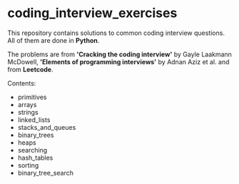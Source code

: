 # coding_interview_exercises
This repository contains solutions to common coding interview questions.\
All of them are done in **Python**.

The problems are from **'Cracking the coding interview'** by Gayle Laakmann McDowell, **'Elements of programming interviews'** by Adnan Aziz et al. and from **Leetcode**. 

Contents:
- primitives
- arrays
- strings
- linked_lists
- stacks_and_queues
- binary_trees
- heaps
- searching
- hash_tables
- sorting
- binary_tree_search


